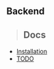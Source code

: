 ## Backend
> ## Docs

- [Installation](./backend/docs/installation.md)
- [TODO](./backend/docs/todo.md)